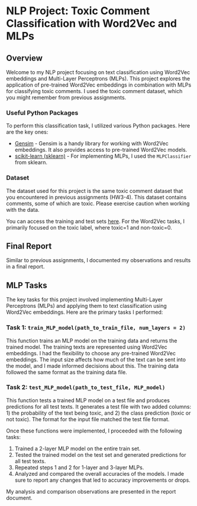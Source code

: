 # NLP Project: Toxic Comment Classification with Word2Vec and MLPs

## Overview
Welcome to my NLP project focusing on text classification using Word2Vec embeddings and Multi-Layer Perceptrons (MLPs). This project explores the application of pre-trained Word2Vec embeddings in combination with MLPs for classifying toxic comments. I used the toxic comment dataset, which you might remember from previous assignments.

### Useful Python Packages
To perform this classification task, I utilized various Python packages. Here are the key ones:

- [Gensim](https://radimrehurek.com/gensim/models/word2vec.html) - Gensim is a handy library for working with Word2Vec embeddings. It also provides access to pre-trained Word2Vec models.
- [scikit-learn (sklearn)](https://scikit-learn.org/stable/modules/generated/sklearn.neural_network.MLPClassifier.html) - For implementing MLPs, I used the `MLPClassifier` from sklearn.

### Dataset
The dataset used for this project is the same toxic comment dataset that you encountered in previous assignments (HW3-4). This dataset contains comments, some of which are toxic. Please exercise caution when working with the data.

You can access the training and test sets [here](https://www.kaggle.com/competitions/jigsaw-toxic-comment-classification-challenge/data). For the Word2Vec tasks, I primarily focused on the toxic label, where toxic=1 and non-toxic=0.

## Final Report
Similar to previous assignments, I documented my observations and results in a final report.

## MLP Tasks
The key tasks for this project involved implementing Multi-Layer Perceptrons (MLPs) and applying them to text classification using Word2Vec embeddings. Here are the primary tasks I performed:

### Task 1: `train_MLP_model(path_to_train_file, num_layers = 2)`
This function trains an MLP model on the training data and returns the trained model. The training texts are represented using Word2Vec embeddings. I had the flexibility to choose any pre-trained Word2Vec embeddings. The input size affects how much of the text can be sent into the model, and I made informed decisions about this. The training data followed the same format as the training data file.

### Task 2: `test_MLP_model(path_to_test_file, MLP_model)`
This function tests a trained MLP model on a test file and produces predictions for all test texts. It generates a test file with two added columns: 1) the probability of the text being toxic, and 2) the class prediction (toxic or not toxic). The format for the input file matched the test file format.

Once these functions were implemented, I proceeded with the following tasks:

1. Trained a 2-layer MLP model on the entire train set.
2. Tested the trained model on the test set and generated predictions for all test texts.
3. Repeated steps 1 and 2 for 1-layer and 3-layer MLPs.
4. Analyzed and compared the overall accuracies of the models. I made sure to report any changes that led to accuracy improvements or drops.

My analysis and comparison observations are presented in the report document.

